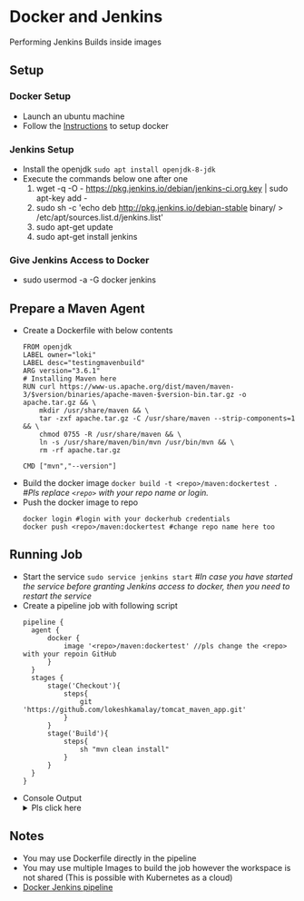 # Docker and Jenkins
Performing Jenkins Builds inside images

## Setup
### Docker Setup
- Launch an ubuntu machine
- Follow the [Instructions](https://docs.docker.com/install/linux/docker-ce/ubuntu/) to setup docker


### Jenkins Setup
- Install the openjdk `sudo apt install openjdk-8-jdk`
- Execute the commands below one after one
  1. wget -q -O - https://pkg.jenkins.io/debian/jenkins-ci.org.key | sudo apt-key add -
  2. sudo sh -c 'echo deb http://pkg.jenkins.io/debian-stable binary/ > /etc/apt/sources.list.d/jenkins.list'
  3. sudo apt-get update
  4. sudo apt-get install jenkins

### Give Jenkins Access to Docker
- sudo usermod -a -G docker jenkins

## Prepare a Maven Agent
- Create a Dockerfile with below contents
  ```
  FROM openjdk
  LABEL owner="loki"
  LABEL desc="testingmavenbuild"
  ARG version="3.6.1"
  # Installing Maven here
  RUN curl https://www-us.apache.org/dist/maven/maven-3/$version/binaries/apache-maven-$version-bin.tar.gz -o apache.tar.gz && \
      mkdir /usr/share/maven && \
      tar -zxf apache.tar.gz -C /usr/share/maven --strip-components=1 && \
      chmod 0755 -R /usr/share/maven && \
      ln -s /usr/share/maven/bin/mvn /usr/bin/mvn && \
      rm -rf apache.tar.gz

  CMD ["mvn","--version"]
  ```
- Build the docker image `docker build -t <repo>/maven:dockertest .` *#Pls replace `<repo>` with your repo name or login.*
- Push the docker image to repo
  ```
  docker login #login with your dockerhub credentials
  docker push <repo>/maven:dockertest #change repo name here too
  ```
## Running Job
- Start the service `sudo service jenkins start` *#In case you have started the service before granting Jenkins access to docker, then you need to restart the service*
- Create a pipeline job with following script
  ```
  pipeline {
    agent {
        docker {
            image '<repo>/maven:dockertest' //pls change the <repo> with your repoin GitHub
        }
    }
    stages {
        stage('Checkout'){
            steps{
                git 'https://github.com/lokeshkamalay/tomcat_maven_app.git'
            }
        }
        stage('Build'){
            steps{
                sh "mvn clean install"
            }
        }
    }
  }
  ```
- Console Output
    <details>
    <summary>Pls click here</summary>
    Started by user loki
    Started by user loki
    Running in Durability level: MAX_SURVIVABILITY
    [Pipeline] Start of Pipeline
    [Pipeline] node
    Running on Jenkins in /var/lib/jenkins/workspace/docker
    [Pipeline] {
    [Pipeline] sh
    + docker inspect -f . lokeshkamalay/maven:dockertest
    .
    [Pipeline] withDockerContainer
    Jenkins does not seem to be running inside a container
    $ docker run -t -d -u 111:115 -w /var/lib/jenkins/workspace/docker -v /var/lib/jenkins/workspace/docker:/var/lib/jenkins/workspace/docker:rw,z -v /var/lib/jenkins/workspace/docker@tmp:/var/lib/jenkins/workspace/docker@tmp:rw,z -e ******** -e ******** -e ******** -e ******** -e ******** -e ******** -e ******** -e ******** -e ******** -e ******** -e ******** -e ******** -e ******** -e ******** -e ******** -e ******** -e ******** -e ******** -e ******** -e ******** -e ******** -e ******** lokeshkamalay/maven:batch3 cat
    $ docker top 3cc09b8a62538b1023515f0bb4062fa3318c0db5803ac0dd2d381a81bca16046 -eo pid,comm
    [Pipeline] {
    [Pipeline] stage
    [Pipeline] { (Checkout)
    [Pipeline] git
    No credentials specified
    Cloning the remote Git repository
    Cloning repository https://github.com/lokeshkamalay/tomcat_maven_app.git
    > git init /var/lib/jenkins/workspace/docker # timeout=10
    Fetching upstream changes from https://github.com/lokeshkamalay/tomcat_maven_app.git
    > git --version # timeout=10
    > git fetch --tags --progress -- https://github.com/lokeshkamalay/tomcat_maven_app.git +refs/heads/*:refs/remotes/origin/*
    > git config remote.origin.url https://github.com/lokeshkamalay/tomcat_maven_app.git # timeout=10
    > git config --add remote.origin.fetch +refs/heads/*:refs/remotes/origin/* # timeout=10
    > git config remote.origin.url https://github.com/lokeshkamalay/tomcat_maven_app.git # timeout=10
    Fetching upstream changes from https://github.com/lokeshkamalay/tomcat_maven_app.git
    > git fetch --tags --progress -- https://github.com/lokeshkamalay/tomcat_maven_app.git +refs/heads/*:refs/remotes/origin/*
    > git rev-parse refs/remotes/origin/master^{commit} # timeout=10
    > git rev-parse refs/remotes/origin/origin/master^{commit} # timeout=10
    Checking out Revision 8a6ac0df1724a79d82f21b2440dfcd63a0692699 (refs/remotes/origin/master)
    > git config core.sparsecheckout # timeout=10
    > git checkout -f 8a6ac0df1724a79d82f21b2440dfcd63a0692699
    > git branch -a -v --no-abbrev # timeout=10
    > git checkout -b master 8a6ac0df1724a79d82f21b2440dfcd63a0692699
    Commit message: "Delete ConsoleOutput.png"
    First time build. Skipping changelog.
    [Pipeline] }
    [Pipeline] // stage
    [Pipeline] stage
    [Pipeline] { (Build)
    [Pipeline] sh
    + mvn clean install
    [INFO] Scanning for projects...
    [INFO] 
    [INFO] ---------------< com.example:java-tomcat-maven-example >----------------
    [INFO] Building hello Maven Webapp 1.0-SNAPSHOT
    [INFO] --------------------------------[ war ]---------------------------------
    Downloading from central: https://repo.maven.apache.org/maven2/org/apache/maven/plugins/maven-clean-plugin/2.5/maven-clean-plugin-2.5.pom
    Progress (1): 2.2/3.9 kB
    Progress (1): 3.9 kB    
    <br/>                    
    ...<br/>
    ...<br/>
    [INFO] Installing /var/lib/jenkins/workspace/docker/target/java-tomcat-maven-example.war <br/> to /var/lib/jenkins/workspace/docker/?<br/> /.m2/repository/com/example/java-tomcat-maven-example/1.<br/> 0-SNAPSHOT/java-tomcat-maven-example-1.0-SNAPSHOT.war<br/> 
    [INFO] Installing /var/lib/jenkins/workspace/docker/pom.xml to <br/> /var/lib/jenkins/workspace/docker/?<br/> /.m2/repository/com/example/java-tomcat-maven-example/1.<br/> 0-SNAPSHOT/java-tomcat-maven-example-1.0-SNAPSHOT.pom<br/>
    [INFO] ------------------------------------------------------------------------<br/>
    [INFO] BUILD SUCCESS<br/>
    [INFO] ------------------------------------------------------------------------<br/>
    [INFO] Total time:  12.433 s<br/>
    [INFO] Finished at: 2019-09-15T14:12:54Z<br/>
    [INFO] ------------------------------------------------------------------------<br/>
    [Pipeline] }<br/>
    [Pipeline] // stage<br/>
    [Pipeline] }<br/>
    $ docker stop --time=1 <br/> 3cc09b8a62538b1023515f0bb4062fa3318c0db5803ac0dd2d381a81bca16046<br/>
    $ docker rm -f 3cc09b8a62538b1023515f0bb4062fa3318c0db5803ac0dd2d381a81bca16046<br/>
    [Pipeline] // withDockerContainer<br/>
    [Pipeline] }<br/>
    [Pipeline] // node<br/>
    [Pipeline] End of Pipeline<br/>
    Finished: SUCCESS<br/>
    </details>

## Notes
- You may use Dockerfile directly in the pipeline
- You may use multiple Images to build the job however the workspace is not shared (This is possible with Kubernetes as a cloud)
- [Docker Jenkins pipeline](https://jenkins.io/doc/book/pipeline/docker/)

